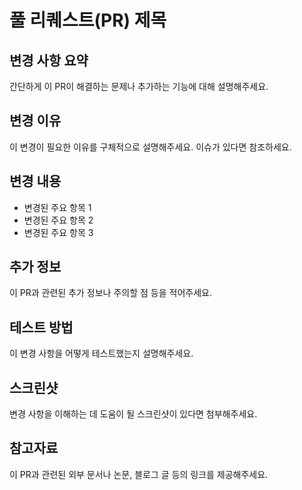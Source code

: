 # 풀 리퀘스트(PR) 제목

## 변경 사항 요약
간단하게 이 PR이 해결하는 문제나 추가하는 기능에 대해 설명해주세요.

## 변경 이유
이 변경이 필요한 이유를 구체적으로 설명해주세요. 이슈가 있다면 참조하세요.

## 변경 내용
- 변경된 주요 항목 1
- 변경된 주요 항목 2
- 변경된 주요 항목 3

## 추가 정보
이 PR과 관련된 추가 정보나 주의할 점 등을 적어주세요.

## 테스트 방법
이 변경 사항을 어떻게 테스트했는지 설명해주세요.

## 스크린샷
변경 사항을 이해하는 데 도움이 될 스크린샷이 있다면 첨부해주세요.

## 참고자료
이 PR과 관련된 외부 문서나 논문, 블로그 글 등의 링크를 제공해주세요.
